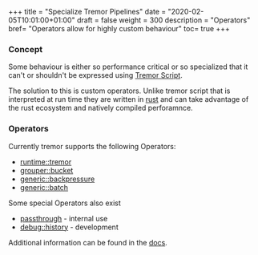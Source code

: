 +++
title = "Specialize Tremor Pipelines"
date = "2020-02-05T10:01:00+01:00"
draft = false
weight = 300
description = "Operators"
bref= "Operators allow for highly custom behaviour"
toc= true
+++

### Concept

Some behaviour is either so performance critical or so specialized that it can't or shouldn't be expressed using  [Tremor Script](https://tremor.rs/getting-started/scripting/#h-script).

The solution to this is custom operators. Unlike tremor script that is interpreted at run time they are written in [rust](https://rust-lang.org) and can take advantage of the rust ecosystem and natively compiled perforamnce.

### Operators

Currently tremor supports the following Operators:

* [runtime::tremor](https://docs.tremor.rs/artefacts/operators#runtimetremor)
* [grouper::bucket](https://docs.tremor.rs/artefacts/operators#grouperbucket)
* [generic::backpressure](https://docs.tremor.rs/artefacts/operators#generic::backpressure)
* [generic::batch](https://docs.tremor.rs/artefacts/operators#generic::batch)

Some special Operators also exist

* [passthrough](https://docs.tremor.rs/artefacts/operators#passthrough) - internal use
* [debug::history](https://docs.tremor.rs/artefacts/operators#debughistory) - development

Additional information can be found in the [docs](https://docs.tremor.rs/artefacts/).
